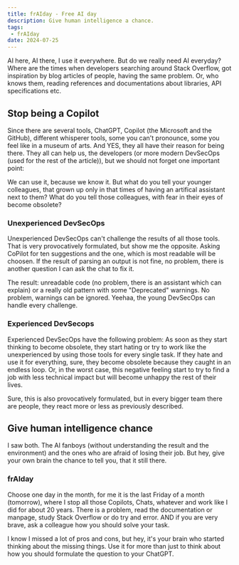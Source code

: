 ```yaml
---
title: frAIday - Free AI day
description: Give human intelligence a chance.
tags:
 - frAIday
date: 2024-07-25
---
```


AI here, AI there, I use it everywhere. But do we really need AI everyday? Where are the times when developers searching around Stack Overflow, got inspiration by blog articles of people, having the same problem. Or, who knows them, reading references and documentations about libraries, API specifications etc.

## Stop being a Copilot

Since there are several tools, ChatGPT, Copilot (the Microsoft and the GitHub), different whisperer tools, some you can't pronounce, some you feel like in a museum of arts. And YES, they all have their reason for being there. They all can help us, the developers (or more modern DevSecOps (used for the rest of the article)), but we should not forget one important point:

We can use it, because we know it. But what do you tell your younger colleagues, that grown up only in that times of having an artifical assistant next to them? What do you tell those colleagues, with fear in their eyes of become obsolete?

### Unexperienced DevSecOps

Unexperienced DevSecOps can't challenge the results of all those tools. That is very provocatively formulated, but show me the opposite. Asking CoPilot for ten suggestions and the one, which is most readable will be choosen. If the result of parsing an output is not fine, no problem, there is another question I can ask the chat to fix it.

The result: unreadable code (no problem, there is an assistant which can explain) or a really old pattern with some "Deprecated" warnings. No problem, warnings can be ignored. Yeehaa, the young DevSecOps can handle every challenge.

### Experienced DevSecops

Experienced DevSecOps have the following problem: As soon as they start thinking to become obsolete, they start hating or try to work like the unexperienced by using those tools for every single task. If they hate and use it for everything, sure, they become obsolete because they caught in an endless loop. Or, in the worst case, this negative feeling start to try to find a job with less technical impact but will become unhappy the rest of their lives.

Sure, this is also provocatively formulated, but in every bigger team there are people, they react more or less as previously described.

## Give human intelligence chance

I saw both. The AI fanboys (without understanding the result and the environment) and the ones who are afraid of losing their job. But hey, give your own brain the chance to tell you, that it still there.

### frAIday

Choose one day in the month, for me it is the last Friday of a month (tomorrow), where I stop all those Copilots, Chats, whatever and work like I did for about 20 years. There is a problem, read the documentation or manpage, study Stack Overflow or do try and error. AND if you are very brave, ask a colleague how you should solve your task.

I know I missed a lot of pros and cons, but hey, it's your brain who started thinking about the missing things. Use it for more than just to think about how you should formulate the question to your ChatGPT.
